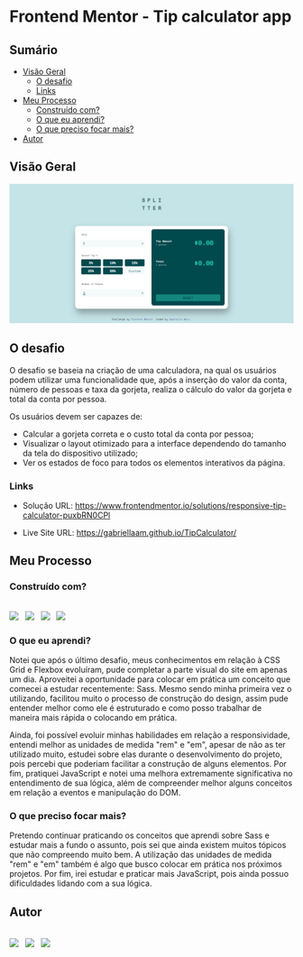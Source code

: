 # Frontend Mentor - Tip calculator app

## Sumário

- [Visão Geral](#visão-geral)
  - [O desafio](#o-desafio)
  - [Links](#links)
- [Meu Processo](#meu-processo)
  - [Construído com?](#construído-com?)
  - [O que eu aprendi?](#o-que-eu-aprendi?)
  - [O que preciso focar mais?](#o-que-preciso-focar-mais?)
- [Autor](#autor)

## Visão Geral

<img src="./design/screenshot-tip-calculator-desktop.png">

## O desafio

O desafio se baseia na criação de uma calculadora, na qual os usuários podem utilizar uma funcionalidade que, após a inserção do valor da conta, número de pessoas e taxa da gorjeta, realiza o cálculo do valor da gorjeta e total da conta por pessoa. 

Os usuários devem ser capazes de:

- Calcular a gorjeta correta e o custo total da conta por pessoa;
- Visualizar o layout otimizado para a interface dependendo do tamanho da tela do dispositivo utilizado; 
- Ver os estados de foco para todos os elementos interativos da página.

### Links

- Solução URL: https://www.frontendmentor.io/solutions/responsive-tip-calculator-puxbRN0CPl

- Live Site URL: https://gabriellaam.github.io/TipCalculator/

## Meu Processo

### Construído com?

<br />
<a href="https://developer.mozilla.org/pt-BR/docs/Web/HTML"><img src="https://img.shields.io/badge/HTML5-E34F26?style=for-the-badge&logo=html5&logoColor=white" /></a>
&nbsp;
<a href="https://developer.mozilla.org/pt-BR/docs/Web/CSS"><img src="https://img.shields.io/badge/CSS3-1572B6?style=for-the-badge&logo=css3&logoColor=white" /></a>
&nbsp;
<a href="https://sass-lang.com/documentation/"><img src="https://img.shields.io/badge/Sass-CC6699?style=for-the-badge&logo=sass&logoColor=white" /></a>
&nbsp;
<a href="https://developer.mozilla.org/pt-BR/docs/Web/JavaScript"><img src="https://img.shields.io/badge/JavaScript-F7DF1E?style=for-the-badge&logo=javascript&logoColor=black" /></a>

### O que eu aprendi?

Notei que após o último desafio, meus conhecimentos em relação à CSS Grid e Flexbox evoluíram, pude completar a parte visual do site em apenas um dia. Aproveitei a oportunidade para colocar em prática um conceito que comecei a estudar recentemente: Sass. Mesmo sendo minha primeira vez o utilizando, facilitou muito o processo de construção do design, assim pude entender melhor como ele é estruturado e como posso trabalhar de maneira mais rápida o colocando em prática.

Ainda, foi possível evoluir minhas habilidades em relação a responsividade, entendi melhor as unidades de medida "rem" e "em", apesar de não as ter utilizado muito, estudei sobre elas durante o desenvolvimento do projeto, pois percebi que poderiam facilitar a construção de alguns elementos. Por fim, pratiquei JavaScript e notei uma melhora extremamente significativa no entendimento de sua lógica, além de compreender melhor alguns conceitos em relação a eventos e manipulação do DOM.

### O que preciso focar mais?

Pretendo continuar praticando os conceitos que aprendi sobre Sass e estudar mais a fundo o assunto, pois sei que ainda existem muitos tópicos que não compreendo muito bem. A utilização das unidades de medida "rem" e "em" também é algo que busco colocar em prática nos próximos projetos. Por fim, irei estudar e praticar mais JavaScript, pois ainda possuo dificuldades lidando com a sua lógica.

## Autor

<br />
<a href="https://www.linkedin.com/in/gabriella-araujomelo/"><img src="https://img.shields.io/badge/LinkedIn-0077B5?style=for-the-badge&logo=linkedin&logoColor=white" /></a>
&nbsp;
<a href="mailto:gabriella.melo0119@gmail.com"><img src="https://img.shields.io/badge/Gmail-D14836?style=for-the-badge&logo=gmail&logoColor=white" /></a>
&nbsp;
<a href="https://www.frontendmentor.io/profile/GabriellaAM"><img src="https://img.shields.io/badge/Front_End_Mentor-C8268F?style=for-the-badge" /></a>
